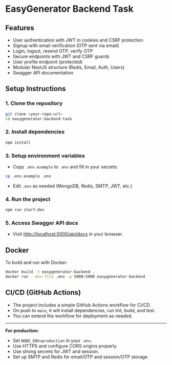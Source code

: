 

# EasyGenerator Backend Task

## Features
- User authentication with JWT in cookies and CSRF protection
- Signup with email verification (OTP sent via email)
- Login, logout, resend OTP, verify OTP
- Secure endpoints with JWT and CSRF guards
- User profile endpoint (protected)
- Modular NestJS structure (Redis, Email, Auth, Users)
- Swagger API documentation

## Setup Instructions

### 1. Clone the repository
```bash
git clone <your-repo-url>
cd easygenerator-backend-task
```

### 2. Install dependencies
```bash
npm install
```

### 3. Setup environment variables
- Copy `.env.example` to `.env` and fill in your secrets:
```bash
cp .env.example .env
```
- Edit `.env` as needed (MongoDB, Redis, SMTP, JWT, etc.)

### 4. Run the project
```bash
npm run start:dev
```

### 5. Access Swagger API docs
- Visit [http://localhost:5000/api/docs](http://localhost:5000/api/docs) in your browser.

## Docker

To build and run with Docker:
```bash
docker build -t easygenerator-backend .
docker run --env-file .env -p 5000:5000 easygenerator-backend
```

## CI/CD (GitHub Actions)
- The project includes a simple GitHub Actions workflow for CI/CD.
- On push to `main`, it will install dependencies, run lint, build, and test.
- You can extend the workflow for deployment as needed.

---

**For production:**
- Set `NODE_ENV=production` in your `.env`.
- Use HTTPS and configure CORS origins properly.
- Use strong secrets for JWT and session.
- Set up SMTP and Redis for email/OTP and session/OTP storage.
